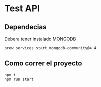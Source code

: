 # Test API

## Dependecias 
Debera tener instalado MONGODB
```
brew services start mongodb-community@4.4
```

## Como correr el proyecto
 
```
npm i 
npm run start
```